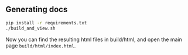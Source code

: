 ## Generating docs

```bash
pip install -r requirements.txt
./build_and_view.sh
```

Now you can find the resulting html files in build/html, and open the main page
`build/html/index.html`.

